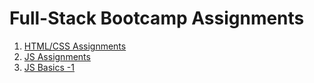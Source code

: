 # Full-Stack Bootcamp Assignments

1. [HTML/CSS Assignments](./html_css_assignments.md)
2. [JS Assignments](./js_assignments.md)
3. [JS Basics -1 ](./js_basic_1.md)





    
 
 